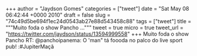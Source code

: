 
+++
author = "Jaydson Gomes"
categories = ["tweet"]
date = "Sat May 08 06:42:44 +0000 2010"
draft = false
slug = "74c49d5be694f1ec24d0543ab27e88d543458c88"
tags = ["tweet"]
title = """Muito foda o show Pancho ..."""
tweet = true
micro = true
tweet_url = "https://twitter.com/jaydson/status/13594999558"
+++
Muito foda o show Pancho RT: @panchoipanema: O 'man" tá foooda no palco do live sport pub! :#JupiterMaçã
